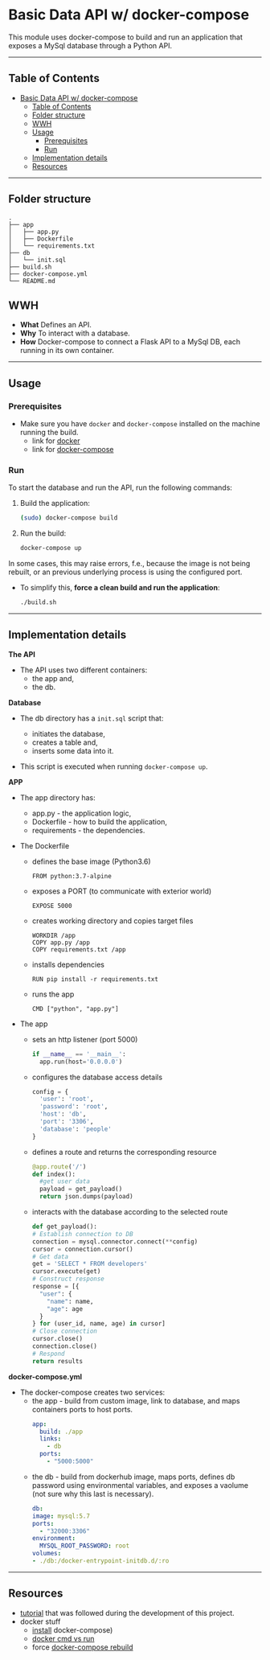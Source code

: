 # Basic Data API w/ docker-compose

This module uses docker-compose to build and run an application that exposes a MySql database through a Python API.

<hr/>

## Table of Contents

- [Basic Data API w/ docker-compose](#basic-data-api-w-docker-compose)
  - [Table of Contents](#table-of-contents)
  - [Folder structure](#folder-structure)
  - [WWH](#wwh)
  - [Usage](#usage)
    - [Prerequisites](#prerequisites)
    - [Run](#run)
  - [Implementation details](#implementation-details)
  - [Resources](#resources)

<hr/>

## Folder structure

```
.
├── app
│   ├── app.py
│   ├── Dockerfile
│   └── requirements.txt
├── db
│   └── init.sql
├── build.sh
├── docker-compose.yml
└── README.md
```

## WWH

* **What** Defines an API.
* **Why** To interact with a database.
* **How** Docker-compose to connect a Flask API to a MySql DB, each running in its own container.

<hr/>

## Usage

### Prerequisites

* Make sure you have `docker` and `docker-compose` installed on the machine running the build.
  * link for [docker](https://www.docker.com/)
  * link for [docker-compose](https://docs.docker.com/compose/)

### Run

To start the database and run the API, run the following commands:

1. Build the application:
    ```bash
    (sudo) docker-compose build
    ```
2. Run the build:
    ```bash
    docker-compose up
    ```

In some cases, this may raise errors, f.e., because the image is not being rebuilt, or an previous underlying process is using the configured port.

* To simplify this, **force a clean build and run the application**:

  ```bash
  ./build.sh
  ```

<hr/>

## Implementation details

**The API**

* The API uses two different containers: 
  * the app and,
  * the db. 

**Database**

* The db directory has a `init.sql` script that:
  * initiates the database, 
  * creates a table and,
  * inserts some data into it.

* This script is executed when running `docker-compose up`.

**APP**

* The app directory has:
  * app.py - the application logic,
  * Dockerfile - how to build the application, 
  * requirements - the dependencies.
  
* The Dockerfile
  * defines the base image (Python3.6)
    ```docker
    FROM python:3.7-alpine
    ```
  * exposes a PORT (to communicate with exterior world)
    ```docker
    EXPOSE 5000
    ```
  * creates working directory and copies target files
    ```docker
    WORKDIR /app
    COPY app.py /app 
    COPY requirements.txt /app
    ```
  * installs dependencies
    ```docker
    RUN pip install -r requirements.txt 
    ```
  * runs the app
    ```docker
    CMD ["python", "app.py"]
    ```

* The app
  * sets an http listener (port 5000)
    ```python     
    if __name__ == '__main__':
      app.run(host='0.0.0.0')
    ```
  * configures the database access details
    ```python
    config = {
      'user': 'root',
      'password': 'root',
      'host': 'db',
      'port': '3306',
      'database': 'people'
    }
    ```
  * defines a route and returns the corresponding resource
    ```python
    @app.route('/')
    def index():
      #get user data
      payload = get_payload()
      return json.dumps(payload)
    ```
  * interacts with the database according to the selected route
    ```python
    def get_payload():  
    # Establish connection to DB
    connection = mysql.connector.connect(**config)
    cursor = connection.cursor()
    # Get data
    get = 'SELECT * FROM developers'
    cursor.execute(get)
    # Construct response
    response = [{
      "user": {
        "name": name,
        "age": age
      }
    } for (user_id, name, age) in cursor]
    # Close connection
    cursor.close()
    connection.close()
    # Respond
    return results 
    ``` 
**docker-compose.yml**

* The docker-compose creates two services:
  * the app - build from custom image, link to database, and maps containers ports to host ports.
    ```yml
    app:
      build: ./app
      links:
        - db
      ports:
        - "5000:5000"
    ```
  * the db - build from dockerhub image, maps ports, defines db password using environmental variables, and exposes a vaolume (not sure why this last is necessary).
    ```yml
    db:
    image: mysql:5.7
    ports:
      - "32000:3306"
    environment:
      MYSQL_ROOT_PASSWORD: root
    volumes:
    - ./db:/docker-entrypoint-initdb.d/:ro
    ```

<hr/>

## Resources

* [tutorial](https://medium.com/@shamir.stav_83310/dockerizing-a-flask-mysql-app-with-docker-compose-c4f51d20b40d) that was followed during the development of this project.
* docker stuff
  * [install](https://docs.docker.com/compose/install/#install-compose) docker-compose)
  * [docker cmd vs run](https://stackoverflow.com/questions/37461868/whats-the-difference-between-run-and-cmd-in-a-docker-file-and-when-should-i-use)
  * force [docker-compose rebuild](https://stackoverflow.com/questions/32612650/how-to-get-docker-compose-to-always-re-create-containers-from-fresh-images)
